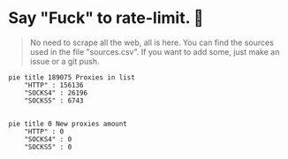 
# Say "Fuck" to rate-limit. 🖕

> No need to scrape all the web, all is here.
>You can find the sources used in the file "sources.csv".
> If you want to add some, just make an issue or a git push.


```mermaid
pie title 189075 Proxies in list
    "HTTP" : 156136
    "SOCKS4" : 26196
    "SOCKS5" : 6743
            
```

```mermaid
pie title 0 New proxies amount
    "HTTP" : 0
    "SOCKS4" : 0
    "SOCKS5" : 0
```
        